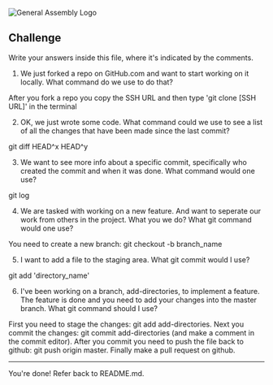 ![General Assembly Logo](http://i.imgur.com/ke8USTq.png)

## Challenge

Write your answers inside this file, where it's indicated by the comments.

1. We just forked a repo on GitHub.com and want to start working on it locally. What command do we use to do that?

After you fork a repo you copy the SSH URL and then type 'git clone [SSH URL]' in the terminal

2. OK, we just wrote some code. What command could we use to see a list of all the changes that have been made since the last commit?

git diff HEAD^x HEAD^y

3. We want to see more info about a specific commit, specifically who created the commit and when it was done. What command would one use?

git log

4. We are tasked with working on a new feature. And want to seperate our work from others in the project. What you we do? What git command would one use?

You need to create a new branch: git checkout -b branch_name


5. I want to add a file to the staging area. What git commit would I use?

git add 'directory_name'

6. I've been working on a branch, add-directories, to implement a feature. The feature is done and you need to add your changes into the master branch. What git command should I use?

First you need to stage the changes: git add add-directories. Next you commit the changes: git commit add-directories (and make a comment in the commit editor). After you commit you need to push the file back to github: git push origin master. Finally make a pull request on github.

<hr>

You're done! Refer back to README.md.

